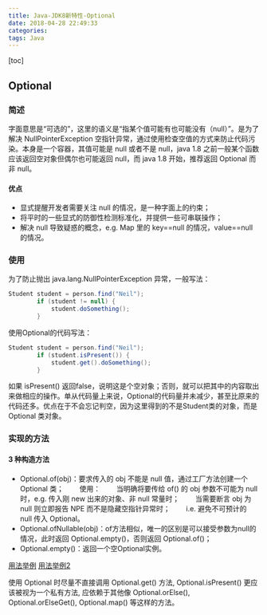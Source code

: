 ```yaml
---
title: Java-JDK8新特性-Optional
date: 2018-04-28 22:49:33
categories:
tags: Java
---
```

[toc]
## Optional
### 简述
字面意思是“可选的”，这里的语义是“指某个值可能有也可能没有（null）”。是为了解决 NullPointerException 空指针异常，通过使用检查空值的方式来防止代码污染。本身是一个容器，其值可能是 null 或者不是 null，java 1.8 之前一般某个函数应该返回空对象但偶尔也可能返回 null，而 java 1.8 开始，推荐返回 Optional 而非 null。

#### 优点
* 显式提醒开发者需要关注 null 的情况，是一种字面上的约束；
* 将平时的一些显式的防御性检测标准化，并提供一些可串联操作；
* 解决 null 导致疑惑的概念，e.g. Map 里的 key==null 的情况，value==null 的情况。

### 使用
为了防止抛出 java.lang.NullPointerException 异常，一般写法：
```java
Student student = person.find("Neil");  
        if (student != null) {  
            student.doSomething();  
        }  
```
使用Optional的代码写法：
```java
Student student = person.find("Neil");  
        if (student.isPresent()) {  
            student.get().doSomething();  
        }  
```
如果 isPresent() 返回false，说明这是个空对象；否则，就可以把其中的内容取出来做相应的操作。单从代码量上来说，Optional的代码量并未减少，甚至比原来的代码还多。优点在于不会忘记判空，因为这里得到的不是Student类的对象，而是Optional 类对象。

### 实现的方法
#### 3 种构造方法
* Optional.of(obj)：要求传入的 obj 不能是 null 值，通过工厂方法创建一个 Optional 类；
　　使用：
　　当明确将要传给 of() 的 obj 参数不可能为 null 时，e.g. 传入刚 new 出来的对象、非 null 常量时；
　　当需要断言 obj 为null 则立即报告 NPE 而不是隐藏空指针异常时；
　　i.e. 避免不可预计的 null 传入 Optional。
* Optional.ofNullable(obj)：of方法相似，唯一的区别是可以接受参数为null的情况，此时返回 Optional.empty()，否则返回 Optional.of()；
* Optional.empty()：返回一个空Optional实例。

[用法举例](https://blog.csdn.net/sun_promise/article/details/51362838)
[用法举例2](https://blog.csdn.net/sun_promise/article/details/51362838)

 使用 Optional 时尽量不直接调用 Optional.get() 方法, Optional.isPresent() 更应该被视为一个私有方法, 应依赖于其他像 Optional.orElse(), Optional.orElseGet(), Optional.map() 等这样的方法。
